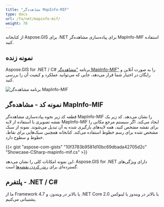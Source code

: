 ```yaml
---
title: "مشاهده‌گر MapInfo-MIF"
type: docs
url: /fa/net/mapinfo-mif/
weight: 70
---
```


از کتابخانه Aspose.GIS برای .NET برای پیاده‌سازی مشاهده‌گر MapInfo-MIF استفاده کنید.

## **نمونه زنده**

Aspose.GIS for .NET / C# برنامه ["مشاهده‌گر MapInfo-MIF"](https://products.aspose.app/gis/viewer/mapinfo-mif) را به صورت آنلاین و رایگان در اختیار شما قرار می‌دهد، جایی که می‌توانید عملکرد و کیفیت آن را بررسی کنید.

![برنامه مشاهده‌گر MapInfo-MIF](viewer.png)

## **نمونه کد - مشاهده‌گر MapInfo-MIF**

قطعه کد زیر نحوه پیاده‌سازی مشاهده‌گر MapInfo-MIF را نشان می‌دهد. کد زیر یک نقشه تصویری با استفاده از لایه MapInfo-MIF ایجاد می‌کند. اگر سیستم مرجع مکانی را برای نقشه مشخص کنید، همه لایه‌های بارگیری شده به آن تبدیل می‌شوند.
نمونه از سبک مشخص شده برای رسم خطوط استفاده می‌کند. کتابخانه همچنین سبک‌هایی برای نقاط، خطوط و سطوح دارد.

{{< gist "aspose-com-gists" "10f3783b9581d10bc69dbada42705d2c" "Showcase-CSharp-mapinfo-mif.cs" >}}

این نمونه امکانات کلی را نشان می‌دهد. Aspose.GIS for .NET دارای ویژگی‌های گسترده‌ای برای [رندر کردن نقشه‌ها](https://docs.aspose.com/gis/net/map-rendering/) است.

## **پلتفرم - ‎‎.NET / C#**

ما از Framework 4.7 یا بالاتر در ویندوز، و .NET Core 2.0 یا بالاتر در ویندوز یا لینوکس پشتیبانی می‌کنیم.
